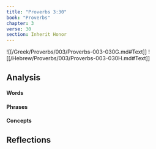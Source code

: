 ```yaml
---
title: "Proverbs 3:30"
book: "Proverbs"
chapter: 3
verse: 30
section: Inherit Honor
---
```

![[/Greek/Proverbs/003/Proverbs-003-030G.md#Text]]
![[/Hebrew/Proverbs/003/Proverbs-003-030H.md#Text]]

## Analysis

#### Words

#### Phrases

#### Concepts

## Reflections
